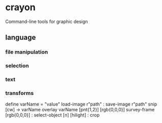 # crayon
Command-line tools for graphic design

## language

### file manipulation

### selection

### text

### transforms

define varName = "value"
load-image r"path" :
save-image r"path"
snip [cw] -> varName
overlay varName [pnt{1,2}] [rgb{0,0,0}]
survey-frame [rgb{0,0,0}] :
select-object [n] [hilight] :
crop
